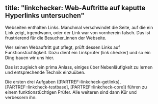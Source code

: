 title: "linkchecker: Web-Auftritte auf kaputte Hyperlinks untersuchen"
---
Webseiten enthalten Links.
Manchmal verschwindet die Seite, auf die ein Link zeigt, irgendwann,
oder der Link war von vornherein falsch.
Das ist frustrierend für die Besucher_innen der Webseite.

Wer seinen Webauftritt gut pflegt, prüft dessen Links auf Funktionstüchtigkeit.
Dazu dient ein Linkprüfer (link checker) und so ein Ding bauen wir uns hier.

Das ist zugleich ein prima Anlass, einiges über Nebenläufigkeit zu lernen
und entsprechende Technik einzuüben.

Die ersten drei Aufgaben 
([PARTREF::linkcheck-getlinks], [PARTREF::linkcheck-testbase], [PARTREF::linkcheck-core])
führen zu einem funktionstüchtigen Prüfer.
Alle weiteren sind dann Kür und verbessern ihn.
